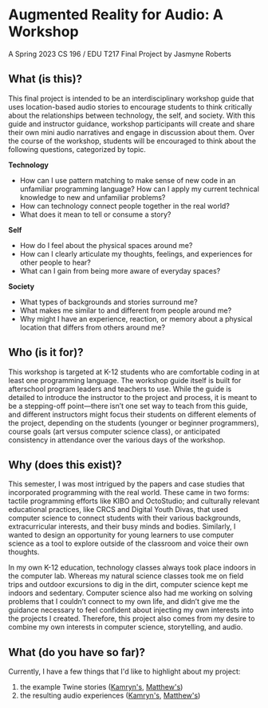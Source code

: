 # Augmented Reality for Audio: A Workshop
A Spring 2023 CS 196 / EDU T217 Final Project by Jasmyne Roberts

## What (is this)?
This final project is intended to be an interdisciplinary workshop guide that uses location-based audio stories to encourage students to think critically about the relationships between technology, the self, and society. With this guide and instructor guidance, workshop participants will create and share their own mini audio narratives and engage in discussion about them. Over the course of the workshop, students will be encouraged to think about the following questions, categorized by topic.

**Technology**
* How can I use pattern matching to make sense of new code in an unfamiliar programming language? How can I apply my current technical knowledge to new and unfamiliar problems?
* How can technology connect people together in the real world?
* What does it mean to tell or consume a story?

**Self**
* How do I feel about the physical spaces around me?
* How can I clearly articulate my thoughts, feelings, and experiences for other people to hear?
* What can I gain from being more aware of everyday spaces?

**Society**
* What types of backgrounds and stories surround me?
* What makes me similar to and different from people around me?
* Why might I have an experience, reaction, or memory about a physical location that differs from others around me?

## Who (is it for)?
This workshop is targeted at K-12 students who are comfortable coding in at least one programming language. The workshop guide itself is built for afterschool program leaders and teachers to use. While the guide is detailed to introduce the instructor to the project and process, it is meant to be a stepping-off point—there isn’t one set way to teach from this guide, and different instructors might focus their students on different elements of the project, depending on the students (younger or beginner programmers), course goals (art versus computer science class), or anticipated consistency in attendance over the various days of the workshop. 

## Why (does this exist)?
This semester, I was most intrigued by the papers and case studies that incorporated programming with the real world. These came in two forms: tactile programming efforts like KIBO and OctoStudio; and culturally relevant educational practices, like CRCS and Digital Youth Divas, that used computer science to connect students with their various backgrounds, extracurricular interests, and their busy minds and bodies. Similarly, I wanted to design an opportunity for young learners to use computer science as a tool to explore outside of the classroom and voice their own thoughts.

In my own K-12 education, technology classes always took place indoors in the computer lab. Whereas my natural science classes took me on field trips and outdoor excursions to dig in the dirt, computer science kept me indoors and sedentary. Computer science also had me working on solving problems that I couldn’t connect to my own life, and didn’t give me the guidance necessary to feel confident about injecting my own interests into the projects I created. Therefore, this project also comes from my desire to combine my own interests in computer science, storytelling, and audio.

## What (do you have so far)?
Currently, I have a few things that I'd like to highlight about my project:
1) the example Twine stories ([Kamryn's](examples/kamryn_story.twee), [Matthew's](examples/matthew_story.twee))
2) the resulting audio experiences ([Kamryn's](examples/kamryn_story.html), [Matthew's](examples/matthew_story.html))
